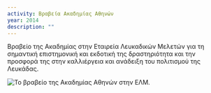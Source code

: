```yaml
---
activity: Βραβεία Ακαδημίας Αθηνών
year: 2014
description: ""
---
```

Βραβείο της Ακαδημίας στην Εταιρεία Λευκαδικών Μελετών για τη σημαντική επιστημονική και εκδοτική της δραστηριότητα και την προσφορά της στην καλλιέργεια και ανάδειξη του πολιτισμού της Λευκάδας.

<img class="pure-img centered" src="/images/vravio_akadimias_athinon_2014.jpg" alt="Το βραβείο της Ακαδημίας Αθηνών στην ΕΛΜ." ></img>
